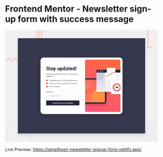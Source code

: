 # Frontend Mentor - Newsletter sign-up form with success message

![Design preview for the Newsletter sign-up form with success message coding challenge](./design/desktop-preview.jpg)

Live Preview: https://ismailhasir-newsletter-signup-form.netlify.app/
